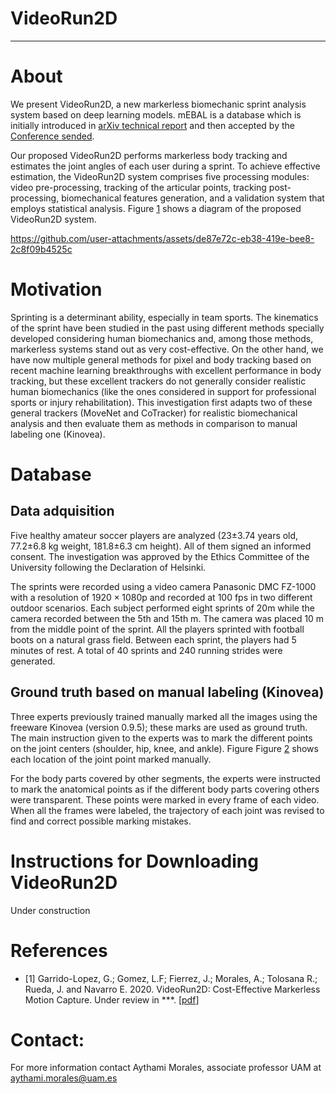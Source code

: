 # VideoRun2D

***
# About
We present VideoRun2D, a new markerless biomechanic sprint analysis system based on deep learning models. mEBAL is a database which is initially introduced in [arXiv technical report]() and then accepted by the [Conference sended](). 

Our proposed VideoRun2D performs markerless body tracking and estimates the joint angles of each user during a sprint. To achieve effective estimation, the VideoRun2D system comprises five processing modules: video pre-processing, tracking of the articular points, tracking post-processing, biomechanical features generation, and a validation system that employs statistical analysis. Figure [1](./media/Diagrama.png) shows a diagram of the proposed VideoRun2D system.



https://github.com/user-attachments/assets/de87e72c-eb38-419e-bee8-2c8f09b4525c



# Motivation

Sprinting is a determinant ability, especially in team sports. The kinematics of the sprint have been studied in the past using different methods specially developed considering human biomechanics and, among those methods, markerless systems stand out as very cost-effective. On the other hand, we have now multiple general methods for pixel and body tracking based on recent machine learning breakthroughs with excellent performance in body tracking, but these excellent trackers do not generally consider realistic human biomechanics (like the ones considered in support for professional sports or injury rehabilitation). This investigation first adapts two of these general trackers (MoveNet and CoTracker) for realistic biomechanical analysis and then evaluate them as methods in comparison to manual labeling one (Kinovea). 


# Database

## Data adquisition

Five healthy amateur soccer players are analyzed (23±3.74 years old, 77.2±6.8 kg weight, 181.8±6.3 cm height). All of them signed an informed consent. The investigation was approved by the Ethics Committee of the University following the Declaration of Helsinki.

The sprints were recorded using a video camera Panasonic DMC FZ-1000 with a resolution of $1920\times1080$p and recorded at 100 fps in two different outdoor scenarios. Each subject performed eight sprints of 20m while the camera recorded between the 5th and 15th m. The camera was placed 10 m from the middle point of the sprint. All the players sprinted with football boots on a natural grass field. Between each sprint, the players had 5 minutes of rest. A total of 40 sprints and 240 running strides were generated.

## Ground truth based on manual labeling (Kinovea)

Three experts previously trained manually marked all the images using the freeware Kinovea (version 0.9.5); these marks are used as ground truth. The main instruction given to the experts was to mark the different points on the joint centers (shoulder, hip, knee, and ankle). Figure Figure [2](./media/JointPoints.png) shows each location of the joint point marked manually. 

For the body parts covered by other segments, the experts were instructed to mark the anatomical points as if the different body parts covering others were transparent. These points were marked in every frame of each video. When all the frames were labeled, the trajectory of each joint was revised to find and correct possible marking mistakes.

# Instructions for Downloading VideoRun2D

Under construction


# References

+ [1] Garrido-Lopez, G.; Gomez, L.F; Fierrez, J.; Morales, A.; Tolosana R.; Rueda, J. and Navarro E. 2020. VideoRun2D: Cost-Effective Markerless Motion Capture. Under review in ***. [[pdf](https://arxiv.org/)]

# Contact:

For more information contact Aythami Morales, associate professor UAM at aythami.morales@uam.es

